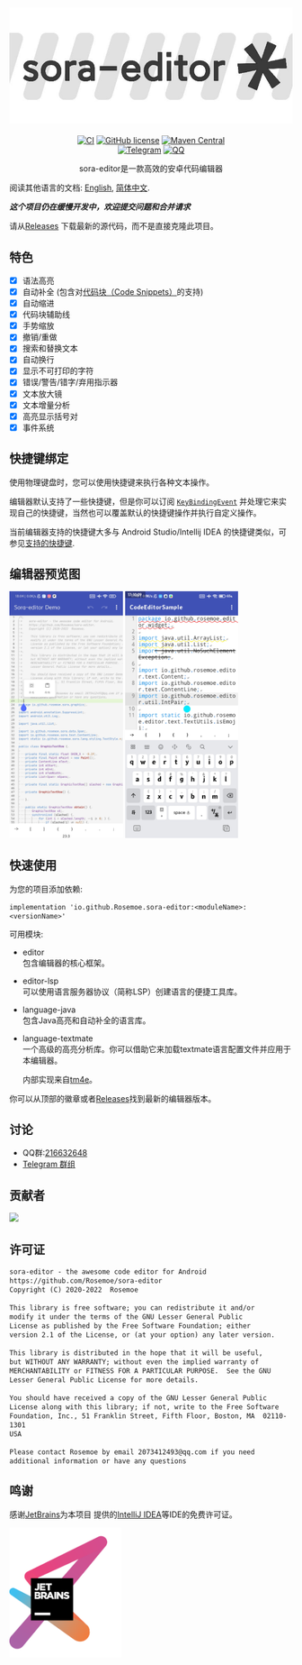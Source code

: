 <div align="center">

![Banner](/images/editor_banner.jpg)
----
[![CI](https://github.com/Rosemoe/CodeEditor/actions/workflows/gradle.yml/badge.svg?event=push)](https://github.com/Rosemoe/CodeEditor/actions/workflows/gradle.yml)
[![GitHub license](https://img.shields.io/github/license/Rosemoe/CodeEditor)](https://github.com/Rosemoe/CodeEditor/blob/main/LICENSE)
[![Maven Central](https://img.shields.io/maven-central/v/io.github.Rosemoe.sora-editor/editor.svg?label=Maven%20Central)]((https://search.maven.org/search?q=io.github.Rosemoe.sora-editor%20editor))   
[![Telegram](https://img.shields.io/badge/Join-Telegram-blue)](https://t.me/rosemoe_code_editor)
[![QQ](https://img.shields.io/badge/Join-QQ_Group-ff69b4)](https://jq.qq.com/?_wv=1027&k=n68uxQws)

sora-editor是一款高效的安卓代码编辑器

</div>

阅读其他语言的文档: [English](README.md), [简体中文](README.zh-cn.md).

***这个项目仍在缓慢开发中，欢迎提交问题和合并请求***

请从[Releases](https://github.com/Rosemoe/CodeEditor/releases)
下载最新的源代码，而不是直接克隆此项目。

## 特色

- [x] 语法高亮
- [x] 自动补全 (包含对[代码块（Code Snippets）](https://macromates.com/manual/en/snippets)的支持)
- [x] 自动缩进
- [x] 代码块辅助线
- [x] 手势缩放
- [x] 撤销/重做
- [x] 搜索和替换文本
- [x] 自动换行
- [x] 显示不可打印的字符
- [x] 错误/警告/错字/弃用指示器
- [x] 文本放大镜
- [x] 文本增量分析
- [x] 高亮显示括号对
- [x] 事件系统

## 快捷键绑定

使用物理键盘时，您可以使用快捷键来执行各种文本操作。

编辑器默认支持了一些快捷键，但是你可以订阅 [`KeyBindingEvent`](https://github.com/Rosemoe/sora-editor/blob/main/editor/src/main/java/io/github/rosemoe/sora/event/KeyBindingEvent.java)
并处理它来实现自己的快捷键，当然也可以覆盖默认的快捷键操作并执行自定义操作。

当前编辑器支持的快捷键大多与 Android Studio/Intellij IDEA 的快捷键类似，可参见[支持的快捷键](./keybindings.md).

## 编辑器预览图

<div style="overflow: hidden">
<img src="/images/general.jpg" alt="GeneralAppearance" width="40%" align="bottom" />
<img src="/images/problem_indicators.jpg" alt="ProblemIndicator" width="40%" align="bottom" />
</div>

## 快速使用

为您的项目添加依赖:

```Gradle
implementation 'io.github.Rosemoe.sora-editor:<moduleName>:<versionName>'
```

可用模块:

- editor   
  包含编辑器的核心框架。
- editor-lsp   
  可以使用语言服务器协议（简称LSP）创建语言的便捷工具库。
- language-java   
  包含Java高亮和自动补全的语言库。
- language-textmate   
  一个高级的高亮分析库。你可以借助它来加载textmate语言配置文件并应用于本编辑器。

  内部实现来自[tm4e](https://github.com/eclipse/tm4e)。

你可以从顶部的徽章或者[Releases](https://github.com/Rosemoe/CodeEditor/releases)找到最新的编辑器版本。

## 讨论

* QQ群:[216632648](https://jq.qq.com/?_wv=1027&k=n68uxQws)
* [Telegram 群组](https://t.me/rosemoe_code_editor)

## 贡献者

<a href="https://github.com/Rosemoe/sora-editor/graphs/contributors">
  <img src="https://contrib.rocks/image?repo=Rosemoe/sora-editor" />
</a>

## 许可证

```
sora-editor - the awesome code editor for Android
https://github.com/Rosemoe/sora-editor
Copyright (C) 2020-2022  Rosemoe

This library is free software; you can redistribute it and/or
modify it under the terms of the GNU Lesser General Public
License as published by the Free Software Foundation; either
version 2.1 of the License, or (at your option) any later version.

This library is distributed in the hope that it will be useful,
but WITHOUT ANY WARRANTY; without even the implied warranty of
MERCHANTABILITY or FITNESS FOR A PARTICULAR PURPOSE.  See the GNU
Lesser General Public License for more details.

You should have received a copy of the GNU Lesser General Public
License along with this library; if not, write to the Free Software
Foundation, Inc., 51 Franklin Street, Fifth Floor, Boston, MA  02110-1301
USA

Please contact Rosemoe by email 2073412493@qq.com if you need
additional information or have any questions
```

## 鸣谢

感谢[JetBrains](https://www.jetbrains.com/?from=CodeEditor)为本项目
提供的[IntelliJ IDEA](https://www.jetbrains.com/idea/?from=CodeEditor)等IDE的免费许可证。

[<img src=".github/jetbrains-variant-3.png" width="200"/>](https://www.jetbrains.com/?from=CodeEditor)
